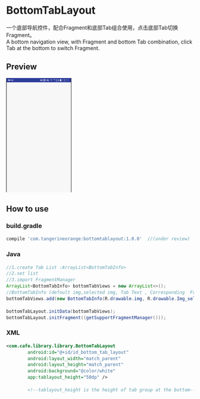 # BottomTabLayout
一个底部导航控件，配合Fragment和底部Tab组合使用，点击底部Tab切换Fragment。<br>
A bottom navigation view, with Fragment and bottom Tab combination, click Tab at the bottom to switch Fragment.

Preview
-------
![](https://github.com/TangerineOrange/BottomTabLayout/raw/master/screenshot/GIF_20170509_160753.gif)  

How to use
--------
### build.gradle
```gradle
compile 'com.tangerineorange:bottomtablayout:1.0.0'  //(under review)
```

### Java
```Java
//1.create Tab List :ArrayList<BottomTabInfo>
//2.set list
//3.import FragmentManager
ArrayList<BottomTabInfo> bottomTabViews = new ArrayList<>();
//BottomTabInfo (defoult img,selected img, Tab Text , Corresponding  Fragment )
bottomTabViews.add(new BottomTabInfo(R.drawable.img, R.drawable.Img_selected, "Tab Text", new AFragment()));
      
bottomTabLayout.initData(bottomTabViews);
bottomTabLayout.initFragment((getSupportFragmentManager()));

```
### XML
```xml
<com.cafe.library.library.BottomTabLayout
        android:id="@+id/id_bottom_tab_layout"
        android:layout_width="match_parent"
        android:layout_height="match_parent"
        android:background="@color/white"
        app:tablayout_height="50dp" />
        
        <!--tablayout_height is the height of tab group at the bottom-->
```
